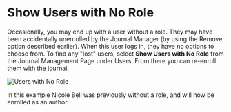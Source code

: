 # Show Users with No Role

Occasionally, you may end up with a user without a role. They may have been accidentally unenrolled by the Journal Manager (by using the Remove option described earlier). When this user logs in, they have no options to choose from. To find any "lost" users, select **Show Users with No Role** from the Journal Management Page under Users. From there you can re-enroll them with the journal.  

![Users with No Role](images/chapter5/jm_users_6.png)  

In this example Nicole Bell was previously without a role, and will now be enrolled as an author.
